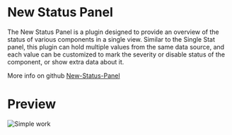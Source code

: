 <!-- This README file is going to be the one displayed on the Grafana.com website for your plugin -->

# New Status Panel

The New Status Panel is a plugin designed to provide an overview of the status of various components in a single view. Similar to the Single Stat panel, this plugin can hold multiple values from the same data source, and each value can be customized to mark the severity or disable status of the component, or show extra data about it.

More info on github [New-Status-Panel](https://github.com/serrrios/New-Status-Panel)

# Preview
![Simple work](https://github.com/serrrios/New-Status-Panel/img/preview_transparent.png)